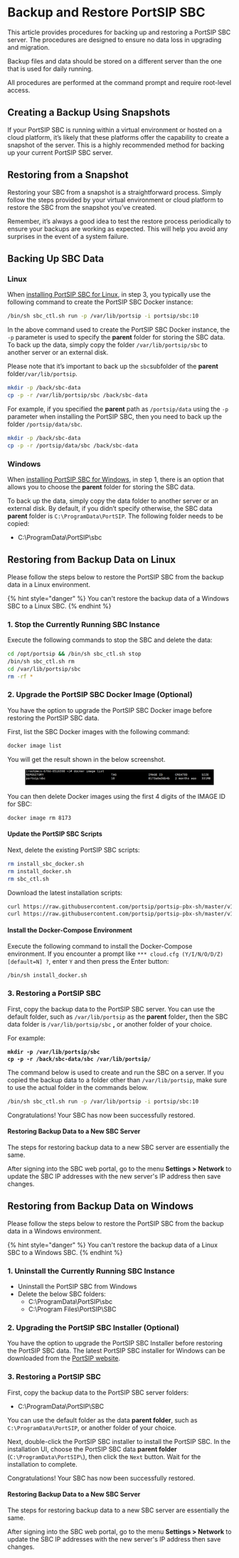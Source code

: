 # Backup and Restore PortSIP SBC

This article provides procedures for backing up and restoring a PortSIP SBC server. The procedures are designed to ensure no data loss in upgrading and migration.

Backup files and data should be stored on a different server than the one that is used for daily running.

All procedures are performed at the command prompt and require root-level access.

## **Creating a Backup Using Snapshots**

If your PortSIP SBC is running within a virtual environment or hosted on a cloud platform, it’s likely that these platforms offer the capability to create a snapshot of the server. This is a highly recommended method for backing up your current PortSIP SBC server.

## **Restoring from a Snapshot**

Restoring your SBC from a snapshot is a straightforward process. Simply follow the steps provided by your virtual environment or cloud platform to restore the SBC from the snapshot you’ve created.

Remember, it’s always a good idea to test the restore process periodically to ensure your backups are working as expected. This will help you avoid any surprises in the event of a system failure.

## **Backing Up SBC  Data**

### **Linux**&#x20;

When [installing PortSIP SBC for Linux](../../portsip-sbc-administration-guide/1-installation-of-the-portsip-sbc.md#step-3-create-and-run-the-portsip-sbc-docker-container-instance), in step 3, you typically use the following command to create the PortSIP SBC Docker instance:

```bash
/bin/sh sbc_ctl.sh run -p /var/lib/portsip -i portsip/sbc:10
```

In the above command used to create the PortSIP SBC Docker instance, the `-p` parameter is used to specify the **parent** folder for storing the SBC data. To back up the data, simply copy the folder `/var/lib/portsip/sbc` to another server or an external disk.

Please note that it’s important to back up the `sbc`subfolder of the **parent** folder`/var/lib/portsip`.

```sh
mkdir -p /back/sbc-data
cp -p -r /var/lib/portsip/sbc /back/sbc-data
```

For example, if you specified the **parent**  path as `/portsip/data` using the `-p` parameter when installing the PortSIP SBC, then you need to back up the folder `/portsip/data/sbc`.

```sh
mkdir -p /back/sbc-data
cp -p -r /portsip/data/sbc /back/sbc-data
```

### **Windows**&#x20;

When [installing PortSIP SBC for Windows](../../portsip-sbc-administration-guide/1-installation-of-the-portsip-sbc.md#step-1-installing-a-fresh-portsip-sbc-for-windows), in step 1, there is an option that allows you to choose the **parent** folder for storing the SBC data.&#x20;

To back up the data, simply copy the data folder to another server or an external disk. By default, if you didn’t specify otherwise, the SBC data **parent** folder is `C:\ProgramData\PortSIP`. The following folder needs to be copied:

* C:\ProgramData\PortSIP\sbc

## **Restoring from Backup Data on Linux**

Please follow the steps below to restore the PortSIP SBC from the backup data in a Linux environment.

{% hint style="danger" %}
You can't restore the backup data of a Windows SBC to a Linux SBC.
{% endhint %}

### **1. Stop the Currently Running SBC Instance**

Execute the following commands to stop the SBC and delete the data:

```bash
cd /opt/portsip && /bin/sh sbc_ctl.sh stop
/bin/sh sbc_ctl.sh rm
cd /var/lib/portsip/sbc
rm -rf *
```

### **2. Upgrade the PortSIP SBC Docker Image (Optional)**

You have the option to upgrade the PortSIP SBC Docker image before restoring the PortSIP SBC data.

First, list the SBC Docker images with the following command:

```bash
docker image list
```

You will get the result shown in the below screenshot.

<figure><img src="../../../.gitbook/assets/sbc_image.png" alt=""><figcaption></figcaption></figure>

You can then delete Docker images using the first 4 digits of the IMAGE ID for SBC:

```bash
docker image rm 8173 
```

#### **Update the PortSIP SBC Scripts**

Next, delete the existing PortSIP SBC scripts:

```bash
rm install_sbc_docker.sh
rm install_docker.sh
rm sbc_ctl.sh
```

Download the latest installation scripts:

```bash
curl https://raw.githubusercontent.com/portsip/portsip-pbx-sh/master/v16.x/new/install_docker.sh -o install_docker.sh
curl https://raw.githubusercontent.com/portsip/portsip-pbx-sh/master/v16.x/new/sbc_ctl.sh -o sbc_ctl.sh
```

#### **Install the Docker-Compose Environment**

Execute the following command to install the Docker-Compose environment. If you encounter a prompt like `*** cloud.cfg (Y/I/N/O/D/Z) [default=N] ?`, enter `Y` and then press the Enter button:

```bash
/bin/sh install_docker.sh
```

### **3. Restoring a PortSIP SBC**

First, copy the backup data to the PortSIP SBC server. You can use the default folder, such as `/var/lib/portsip` as the **parent** folde&#x72;**,** then the SBC data folder is  `/var/lib/portsip/sbc`  **,** or another folder of your choice.

For example:

<pre class="language-sh"><code class="lang-sh"><strong>mkdir -p /var/lib/portsip/sbc
</strong><strong>cp -p -r /back/sbc-data/sbc /var/lib/portsip/
</strong></code></pre>

The command below is used to create and run the SBC on a server. If you copied the backup data to a folder other than `/var/lib/portsip`, make sure to use the actual folder in the commands below.

```sh
/bin/sh sbc_ctl.sh run -p /var/lib/portsip -i portsip/sbc:10
```

Congratulations! Your SBC has now been successfully restored.

#### **Restoring Backup Data to a New SBC Server**

The steps for restoring backup data to a new SBC server are essentially the same.&#x20;

After signing into the SBC web portal, go to the menu **Settings > Network** to update the SBC IP addresses with the new server's IP address then save changes.

## **Restoring from Backup Data on Windows**

Please follow the steps below to restore the PortSIP SBC from the backup data in a Windows environment.

{% hint style="danger" %}
You can't restore the backup data of a Linux SBC to a Windows SBC.
{% endhint %}

### **1. Uninstall the Currently Running SBC Instance**

* Uninstall the PortSIP SBC from Windows
* Delete the below SBC folders:
  * C:\ProgramData\PortSIP\sbc
  * C:\Program Files\PortSIP\SBC

### **2. Upgrading the PortSIP SBC Installer (Optional)**

You have the option to upgrade the PortSIP SBC Installer before restoring the PortSIP SBC data. The latest PortSIP SBC installer for Windows can be downloaded from the [PortSIP website](https://www.portsip.com/download-portsip-sbc/).

### **3. Restoring a PortSIP SBC**

First, copy the backup data to the PortSIP SBC server folders:

* C:\ProgramData\PortSIP\SBC

You can use the default folder as the data **parent folder**, such as `C:\ProgramData\PortSIP`, or another folder of your choice.

Next, double-click the PortSIP SBC installer to install the PortSIP SBC. In the installation UI, choose the PortSIP SBC data **parent folder** (`C:\ProgramData\PortSIP\`), then click the `Next` button. Wait for the installation to complete.&#x20;

Congratulations! Your SBC has now been successfully restored.

#### **Restoring Backup Data to a New SBC Server**

The steps for restoring backup data to a new SBC server are essentially the same.&#x20;

After signing into the SBC web portal, go to the menu **Settings > Network** to update the SBC IP addresses with the new server's IP address then save changes.

